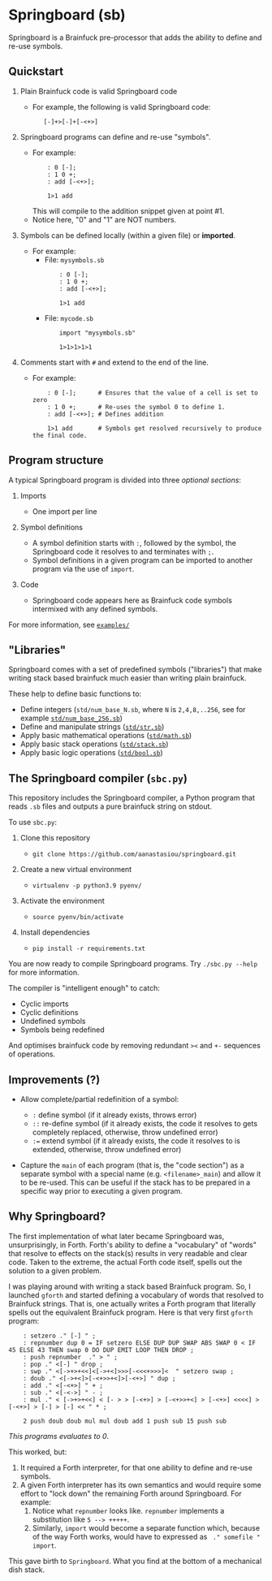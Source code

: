 # Springboard (sb)

Springboard is a Brainfuck pre-processor that adds the ability to define and re-use symbols.


## Quickstart

1. Plain Brainfuck code is valid Springboard code
   - For example, the following is valid Springboard code:
     ```
        [-]+>[-]+[-<+>]
     ```

2. Springboard programs can define and re-use "symbols".
   - For example:
     ```
         : 0 [-];
         : 1 0 +;
         : add [-<+>];

         1>1 add
     ```
     This will compile to the addition snippet given at point #1.
   - Notice here, "0" and "1" are NOT numbers.

3. Symbols can be defined locally (within a given file) or **imported**.
   - For example:
     - File: `mysymbols.sb`
       ```
           : 0 [-];
           : 1 0 +;
           : add [-<+>];

           1>1 add
       ```
     - File: `mycode.sb`
       ```
           import "mysymbols.sb"

           1>1>1>1>1
       ```
       
4. Comments start with `#` and extend to the end of the line.
   - For example:
     ```
         : 0 [-];      # Ensures that the value of a cell is set to zero
         : 1 0 +;      # Re-uses the symbol 0 to define 1.
         : add [-<+>]; # Defines addition

         1>1 add       # Symbols get resolved recursively to produce the final code.
     ```


## Program structure

A typical Springboard program is divided into three *optional sections*:

1. Imports
   - One import per line
   
2. Symbol definitions
   - A symbol definition starts with `:`, followed by the symbol, the Springboard code 
     it resolves to and terminates with `;`.
   - Symbol definitions in a given program can be imported to another program via the 
     use of `import`. 

3. Code
   - Springboard code appears here as Brainfuck code symbols intermixed with any defined symbols.

For more information, see [`examples/`](examples/)


## "Libraries"

Springboard comes with a set of predefined symbols ("libraries") that make writing stack based 
brainfuck much easier than writing plain brainfuck.

These help to define basic functions to:

- Define integers (`std/num_base_N.sb`, where `N` is `2,4,8,..256`, see for example [`std/num_base_256.sb`](std/num_base_256.sb))
- Define and manipulate strings ([`std/str.sb`](std/str.sb)) 
- Apply basic mathematical operations ([`std/math.sb`](std/math.sb)) 
- Apply basic stack operations ([`std/stack.sb`](std/stack.sb))
- Apply basic logic operations ([`std/bool.sb`](std/bool.sb))


## The Springboard compiler (`sbc.py`)

This repository includes the Springboard compiler, a Python program that reads `.sb` files and 
outputs a pure brainfuck string on stdout.

To use `sbc.py`:

1. Clone this repository
   - `git clone https://github.com/aanastasiou/springboard.git`

2. Create a new virtual environment
   - `virtualenv -p python3.9 pyenv/`

3. Activate the environment
   - `source pyenv/bin/activate`
   
4. Install dependencies
   - `pip install -r requirements.txt`

You are now ready to compile Springboard programs. Try `./sbc.py --help` for more information.

The compiler is "intelligent enough" to catch:

- Cyclic imports
- Cyclic definitions
- Undefined symbols
- Symbols being redefined
    
And optimises brainfuck code by removing redundant `><` and `+-` sequences of operations.


## Improvements (?)

- Allow complete/partial redefinition of a symbol:
  - `:` define symbol (if it already exists, throws error) 
  - `::` re-define symbol (if it already exists, the code it resolves to gets completely replaced, otherwise, throw undefined error)
  - `:=` extend symbol (if it already exists, the code it resolves to is extended, otherwise, throw undefined error)

- Capture the `main` of each program (that is, the "code section") as a separate symbol with a special name (e.g. `<filename>_main`)
  and allow it to be re-used. This can be useful if the stack has to be prepared in a specific way prior to executing a given program.


## Why Springboard?

The first implementation of what later became Springboard was, unsurprisingly, in Forth. Forth's 
ability to define a "vocabulary" of "words" that resolve to effects on the stack(s) results in 
very readable and clear code. Taken to the extreme, the actual Forth code itself, spells out the
solution to a given problem.

I was playing around with writing a stack based Brainfuck program. So, I launched `gforth` and started 
defining a vocabulary of words that resolved to Brainfuck strings. That is, one actually writes a Forth program
that literally spells out the equivalent Brainfuck program.  Here is that very first `gforth` program:

```
    : setzero ." [-] " ;
    : repnumber dup 0 = IF setzero ELSE DUP DUP SWAP ABS SWAP 0 < IF 45 ELSE 43 THEN swap 0 DO DUP EMIT LOOP THEN DROP ;
    : push repnumber  ." > " ;
    : pop ." <[-] " drop ;
    : swp ." <[->+>+<<]<[->+<]>>>[-<<<+>>>]<  " setzero swap ;
    : doub ." <[->+<]>[-<+>>+<]>[-<+>] " dup ;
    : add ." <[-<+>] " + ;
    : sub ." <[-<->] " - ;
    : mul ." < [->+>+<<] < [- > > [-<+>] > [-<+>>+<] > [-<+>] <<<<] > [-<+>] > [-] > [-] << " * ;

    2 push doub doub mul mul doub add 1 push sub 15 push sub
```

*This programs evaluates to 0*.

This worked, but:

1. It required a Forth interpreter, for that one ability to define and re-use symbols.
2. A given Forth interpreter has its own semantics and would require some effort to "lock down" 
   the remaining Forth around Springboard. For example:
   1. Notice what `repnumber` looks like. `repnumber` implements a substitution like `5 --> +++++`. 
   2. Similarly, `import` would become a separate function which, because of the way Forth works, would have to 
      expressed as ` ." somefile " import`.

This gave birth to `Springboard`. What you find at the bottom of a mechanical dish stack. 

